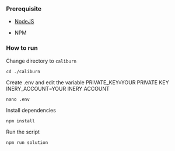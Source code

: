 ### Prerequisite

- [NodeJS](https://nodejs.org/en/)

- NPM



### How to run

Change directory to ```caliburn```

```shell
cd ./caliburn
```

Create .env and edit the variable
PRIVATE_KEY=YOUR PRIVATE KEY
INERY_ACCOUNT=YOUR INERY ACCOUNT

```shell
nano .env
```

Install dependencies

```shell
npm install
```

Run the script

```
npm run solution
```
